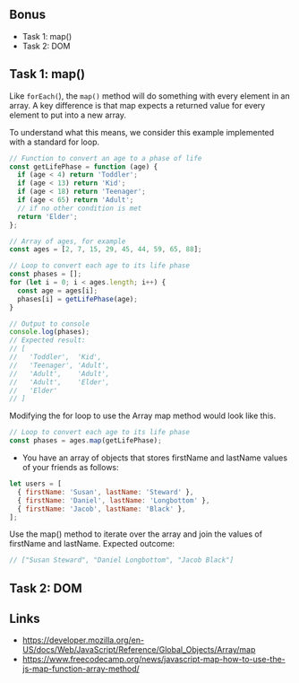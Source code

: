 ## Bonus

- Task 1: map()
- Task 2: DOM

## Task 1: map()

Like `forEach(`), the `map()` method will do something with every element in an array. A key difference is that map expects a returned value for every element to put into a new array.

To understand what this means, we consider this example implemented with a standard for loop.

```js
// Function to convert an age to a phase of life
const getLifePhase = function (age) {
  if (age < 4) return 'Toddler';
  if (age < 13) return 'Kid';
  if (age < 18) return 'Teenager';
  if (age < 65) return 'Adult';
  // if no other condition is met
  return 'Elder';
};

// Array of ages, for example
const ages = [2, 7, 15, 29, 45, 44, 59, 65, 88];

// Loop to convert each age to its life phase
const phases = [];
for (let i = 0; i < ages.length; i++) {
  const age = ages[i];
  phases[i] = getLifePhase(age);
}

// Output to console
console.log(phases);
// Expected result:
// [
//   'Toddler',  'Kid',
//   'Teenager', 'Adult',
//   'Adult',    'Adult',
//   'Adult',    'Elder',
//   'Elder'
// ]
```

Modifying the for loop to use the Array map method would look like this.

```js
// Loop to convert each age to its life phase
const phases = ages.map(getLifePhase);
```

- You have an array of objects that stores firstName and lastName values of your friends as follows:

```js
let users = [
  { firstName: 'Susan', lastName: 'Steward' },
  { firstName: 'Daniel', lastName: 'Longbottom' },
  { firstName: 'Jacob', lastName: 'Black' },
];
```

Use the map() method to iterate over the array and join the values of firstName and lastName. Expected outcome:

```js
// ["Susan Steward", "Daniel Longbottom", "Jacob Black"]
```

## Task 2: DOM

## Links

- https://developer.mozilla.org/en-US/docs/Web/JavaScript/Reference/Global_Objects/Array/map
- https://www.freecodecamp.org/news/javascript-map-how-to-use-the-js-map-function-array-method/
